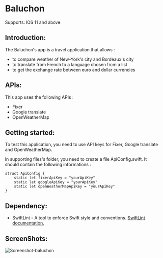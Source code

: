 # Baluchon

Supports: IOS 11 and above

## Introduction:

The Baluchon's app is a travel application that allows :

* to compare weather of New-York's city and Bordeaux's city
* to translate from French to a language chosen from a list
* to get the exchange rate between euro and dollar currencies

## APIs:

This app uses the following APIs :

* Fixer
* Google translate
* OpenWeatherMap

## Getting started:

To test this application, you need to use API keys for Fixer, Google translate and OpenWeatherMap.

In supporting files's folder, you need to create a file ApiConfig.swift.
It should contain the following informations :

```
struct ApiConfig {
    static let fixerApiKey = "yourApiKey"
    static let googleApiKey = "yourApiKey"
    static let openWeatherMapApiKey = "yourApiKey"
}
```

## Dependency:

* SwiftLint - A tool to enforce Swift style and conventions. [SwiftLint documentation.](https://github.com/realm/SwiftLint "SwiftLint documentation.")

## ScreenShots:

![Screenshot-baluchon](https://user-images.githubusercontent.com/11584683/71643662-8d0af200-2cbc-11ea-9297-b8ca5244cd73.png)
